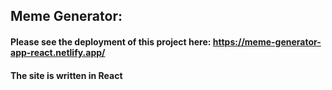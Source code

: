 ## Meme Generator:
#### Please see the deployment of this project here: https://meme-generator-app-react.netlify.app/
#### The site is written in React
